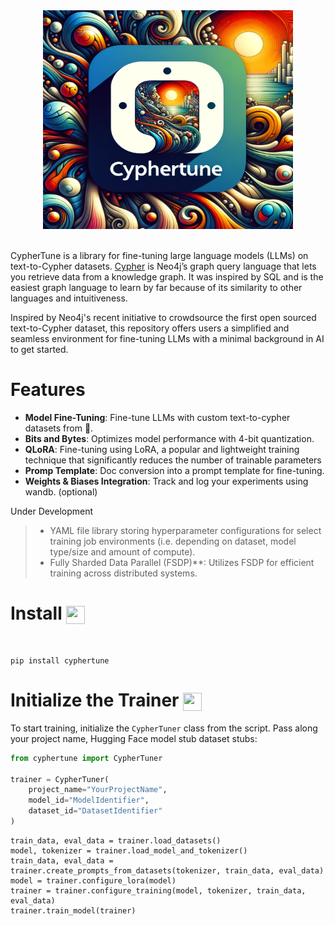 <div align="center">
    <img width="400" height="350" src="/img/cyphertune-logo.webp">
</div>
<br>

CypherTune is a library for fine-tuning large language models (LLMs) on text-to-Cypher datasets. [Cypher](https://neo4j.com/developer/cypher/) is Neo4j’s graph query language that lets you retrieve data from a knowledge graph. It was inspired by SQL and is the easiest graph language to learn by far because of its similarity to other languages and intuitiveness.

Inspired by Neo4j's recent initiative to crowdsource the first open sourced text-to-Cypher dataset, this repository offers users a simplified and seamless environment for fine-tuning LLMs with a minimal background in AI to get started.

# Features

- **Model Fine-Tuning**: Fine-tune LLMs with custom text-to-cypher datasets from 🤗.
- **Bits and Bytes**: Optimizes model performance with 4-bit quantization.
- **QLoRA**: Fine-tuning using LoRA, a popular and lightweight training technique that significantly reduces the number of trainable parameters
- **Promp Template**: Doc conversion into a prompt template for fine-tuning.
- **Weights & Biases Integration**: Track and log your experiments using wandb. (optional)

Under Development

> - YAML file library storing hyperparameter configurations for select training job environments (i.e. depending on dataset, model type/size and amount of compute).
> - Fully Sharded Data Parallel (FSDP)**: Utilizes FSDP for efficient training across distributed systems.

# Install <img align="center" width="30" height="29" src="https://media.giphy.com/media/sULKEgDMX8LcI/giphy.gif">
<br>

```
pip install cyphertune
```

# Initialize the Trainer <img align="center" width="30" height="29" src="https://media.giphy.com/media/QLcCBdBemDIqpbK6jA/giphy.gif">

To start training, initialize the `CypherTuner` class from the script. Pass along your project name, Hugging Face model stub dataset stubs:

```py
from cyphertune import CypherTuner

trainer = CypherTuner(
    project_name="YourProjectName",
    model_id="ModelIdentifier",
    dataset_id="DatasetIdentifier"
)
```



```
train_data, eval_data = trainer.load_datasets()
model, tokenizer = trainer.load_model_and_tokenizer()
train_data, eval_data = trainer.create_prompts_from_datasets(tokenizer, train_data, eval_data)
model = trainer.configure_lora(model)
trainer = trainer.configure_training(model, tokenizer, train_data, eval_data)
trainer.train_model(trainer)
```

